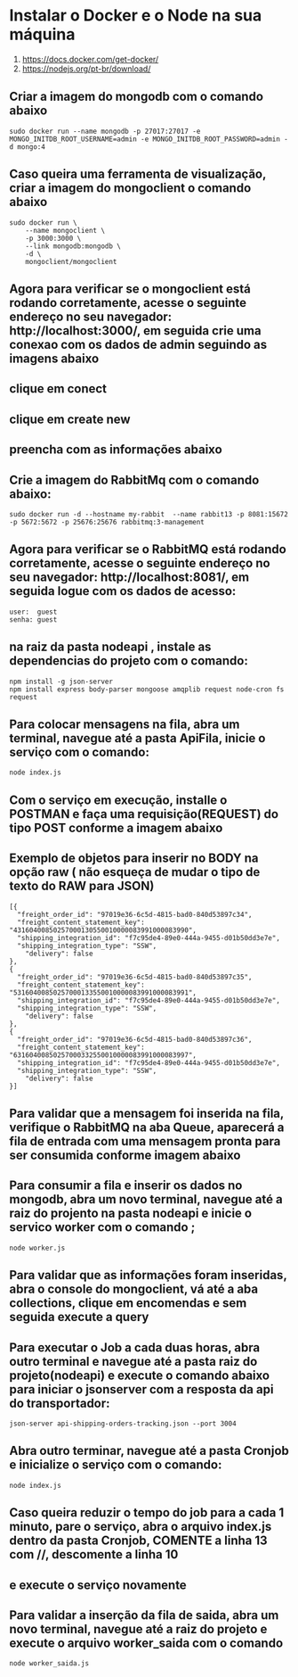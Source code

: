 # Instalar o Docker e o Node na sua máquina

1. https://docs.docker.com/get-docker/
2. https://nodejs.org/pt-br/download/

## Criar a imagem do mongodb com o comando abaixo
```
sudo docker run --name mongodb -p 27017:27017 -e MONGO_INITDB_ROOT_USERNAME=admin -e MONGO_INITDB_ROOT_PASSWORD=admin -d mongo:4
```
## Caso queira uma ferramenta de visualização, criar a imagem do mongoclient o comando abaixo
```
sudo docker run \
    --name mongoclient \
    -p 3000:3000 \
    --link mongodb:mongodb \
    -d \
    mongoclient/mongoclient
```
## Agora para verificar se o mongoclient está rodando corretamente, acesse o seguinte endereço no seu navegador: http://localhost:3000/, em seguida crie uma conexao com os dados de admin seguindo as imagens abaixo

## clique em conect

## clique em create new

## preencha com as informações abaixo

<imagem>

## Crie a imagem do RabbitMq com o comando abaixo:
```
sudo docker run -d --hostname my-rabbit  --name rabbit13 -p 8081:15672 -p 5672:5672 -p 25676:25676 rabbitmq:3-management
```

## Agora para verificar se o RabbitMQ está rodando corretamente, acesse o seguinte endereço no seu navegador: http://localhost:8081/, em seguida logue com os dados de acesso:
```
user:  guest
senha: guest    
```
## na raiz da pasta nodeapi , instale as dependencias do projeto com o comando:

```
npm install -g json-server  
npm install express body-parser mongoose amqplib request node-cron fs request
```

## Para colocar mensagens na fila, abra um terminal, navegue até a pasta ApiFila, inicie o serviço com o comando:
```
node index.js
```

## Com o serviço em execução, installe o POSTMAN e faça uma requisição(REQUEST) do tipo POST conforme a imagem abaixo

<imagem>

## Exemplo de objetos para inserir no BODY na opção raw ( não esqueça de mudar o tipo de texto do RAW para JSON)
```
[{
  "freight_order_id": "97019e36-6c5d-4815-bad0-840d53897c34",
  "freight_content_statement_key": "43160400850257000130550010000083991000083990",
  "shipping_integration_id": "f7c95de4-89e0-444a-9455-d01b50dd3e7e",
  "shipping_integration_type": "SSW",
	"delivery": false
},
{
  "freight_order_id": "97019e36-6c5d-4815-bad0-840d53897c35",
  "freight_content_statement_key": "53160400850257000133550010000083991000083991",
  "shipping_integration_id": "f7c95de4-89e0-444a-9455-d01b50dd3e7e",
  "shipping_integration_type": "SSW",
	"delivery": false
},
{
  "freight_order_id": "97019e36-6c5d-4815-bad0-840d53897c36",
  "freight_content_statement_key": "63160400850257000332550010000083991000083997",
  "shipping_integration_id": "f7c95de4-89e0-444a-9455-d01b50dd3e7e",
  "shipping_integration_type": "SSW",
	"delivery": false
}]
```

## Para validar que a mensagem foi inserida na fila, verifique o RabbitMQ na aba Queue, aparecerá a fila de entrada com uma mensagem pronta para ser consumida conforme imagem abaixo

<imagem>

## Para consumir a fila e inserir os dados no mongodb, abra um novo terminal, navegue até a raiz do projento na pasta nodeapi e inicie o servico worker com o comando ;
```
node worker.js
```
## Para validar que as informações foram inseridas, abra o console do mongoclient, vá até a aba collections, clique em encomendas e sem seguida execute a query

<imagem>

## Para executar o Job a cada duas horas, abra outro terminal e navegue até a pasta raiz do projeto(nodeapi) e execute o comando abaixo para iniciar o jsonserver com a resposta da api do transportador:
```
json-server api-shipping-orders-tracking.json --port 3004
```
## Abra outro terminar, navegue até a pasta Cronjob e inicialize o serviço com o comando:
```
node index.js
```
## Caso queira reduzir o tempo do job para a cada 1 minuto, pare o serviço, abra o arquivo index.js dentro da pasta Cronjob, COMENTE a linha 13 com //, descomente a linha 10
## e execute o serviço novamente

## Para validar a inserção da fila de saida, abra um novo terminal, navegue até a raiz do projeto e execute o arquivo worker_saida com o comando 
```
node worker_saida.js
```


